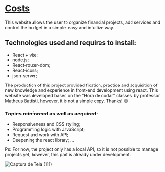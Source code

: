 # [Costs](https://costs-hipnosm.vercel.app)

This website allows the user to organize financial projects, add services and control the budget in a simple, easy and intuitive way. 

## Technologies used and requires to install:
- React + vite;
- node.js;
- React-router-dom;
- React-icons;
- json-server;

The production of this project provided fixation, practice and acquisition of new knowledge and experience in front-end development using react. This website was developed based on the "Hora de codar" classes, by professor Matheus Battisti, however, it is not a simple copy. Thanks! 😊

### Topics reinforced as well as acquired:
- Responsiveness and CSS styling;
- Programming logic with JavaScript;
- Request and work with API;
- Deepening the react library;
...

<p>Ps: For now, the project only has a local API, so it is not possible to manage projects yet, however, this part is already under development. </p>

![Captura de Tela (111)](https://github.com/HipnosM/costs/assets/96494393/2565a285-1017-49e8-8652-ca1203356e08)
